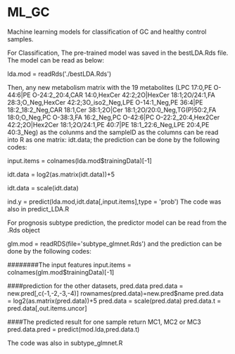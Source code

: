 # ML_GC
Machine learning models for classification of GC and healthy control samples.

For Classification,
The pre-trained model was saved in the bestLDA.Rds file. 
The model can be read as below:

lda.mod = readRds('./bestLDA.Rds')

Then, any new metabolism matrix with the 19 metabolites
(LPC 17:0,PE O-44:6|PE O-24:2_20:4,CAR 14:0,HexCer 42:2;2O|HexCer 18:1;2O/24:1,FA 28:3;O_Neg,HexCer 42:2;3O_iso2_Neg,LPE O-14:1_Neg,PE 36:4|PE 18:2_18:2_Neg,CAR 18:1,Cer 38:1;2O|Cer 18:1;2O/20:0_Neg,TG(P)50:2,FA 18:0;O_Neg,PC O-38:3,FA 16:2_Neg,PC O-42:6|PC O-22:2_20:4,Hex2Cer 42:2;2O|Hex2Cer 18:1;2O/24:1,PE 40:7|PE 18:1_22:6_Neg,LPE 20:4,PE 40:3_Neg) as the colunms
and the sampleID as the columns can be read into R as one matrix: idt.data;
the prediction can be done by the following codes:

input.items = colnames(lda.mod$trainingData)[-1]

idt.data = log2(as.matrix(idt.data))+5

idt.data = scale(idt.data)

ind.y = predict(lda.mod,idt.data[,input.items],type = 'prob')
The code was also in predict_LDA.R

For prognosis subtype prediction, the  predictor model can be read from the .Rds object

glm.mod = readRDS(file='subtype_glmnet.Rds')
and the prediction can be done by the following codes:

########The input features
input.items = colnames(glm.mod$trainingData)[-1]

####prediction for the other datasets, pred.data
pred.data = new.pred[,c(-1,-2,-3,-4)]
rownames(pred.data)=new.pred$name
pred.data = log2(as.matrix(pred.data))+5
pred.data = scale(pred.data)
pred.data.t = pred.data[,out.items.uncor]

####The predicted result for one sample return MC1, MC2 or MC3 
pred.data.pred = predict(mod.lda,pred.data.t) 

The code was also in subtype_glmnet.R

